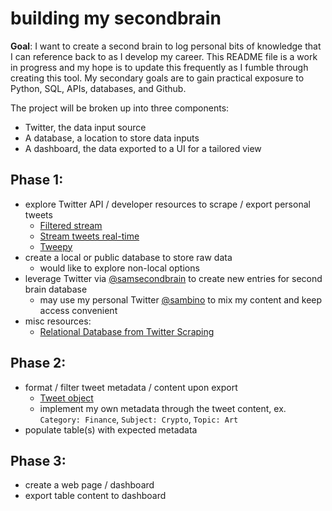 # building my secondbrain
**Goal**: I want to create a second brain to log personal bits of knowledge that I can reference back to as I develop my career. This README file is a work in progress and my hope is to update this frequently as I fumble through creating this tool. My secondary goals are to gain practical exposure to Python, SQL, APIs, databases, and Github. 

The project will be broken up into three components:
- Twitter, the data input source
- A database, a location to store data inputs
- A dashboard, the data exported to a UI for a tailored view

## Phase 1:
- explore Twitter API / developer resources to scrape / export personal tweets
  - [Filtered stream](https://developer.twitter.com/en/docs/twitter-api/tweets/filtered-stream/introduction)
  - [Stream tweets real-time](https://developer.twitter.com/en/docs/tutorials/stream-tweets-in-real-time)
  - [Tweepy](https://docs.tweepy.org/en/latest/install.html)
- create a local or public database to store raw data
  - would like to explore non-local options 
- leverage Twitter via [@samsecondbrain](https://twitter.com/samsecondbrain) to create new entries for second brain database
  - may use my personal Twitter [@sambino](https://twitter.com/sambino) to mix my content and keep access convenient
- misc resources: 
  - [Relational Database from Twitter Scraping](https://shihaojran.com/building-a-relational-database-from-twitter-scraping/)

## Phase 2: 
- format / filter tweet metadata / content upon export
  - [Tweet object](https://developer.twitter.com/en/docs/twitter-api/data-dictionary/object-model/tweet)
  - implement my own metadata through the tweet content, ex. `Category: Finance`, `Subject: Crypto`, `Topic: Art`
- populate table(s) with expected metadata

## Phase 3: 
- create a web page / dashboard 
- export table content to dashboard



